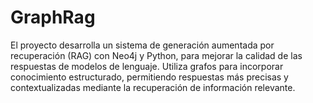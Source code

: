 # GraphRag
 El proyecto desarrolla un sistema de generación aumentada por recuperación (RAG) con Neo4j y Python, para mejorar la calidad de las respuestas de modelos de lenguaje. Utiliza grafos para incorporar conocimiento estructurado, permitiendo respuestas más precisas y contextualizadas mediante la recuperación de información relevante.
